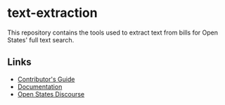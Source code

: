 # text-extraction

This repository contains the tools used to extract text from bills for Open States' full text search.

## Links

* [Contributor's Guide](https://docs.openstates.org/en/latest/contributing/getting-started.html)
* [Documentation](https://docs.openstates.org/en/latest/contributing/text-extraction.html)
* [Open States Discourse](https://discourse.openstates.org)
